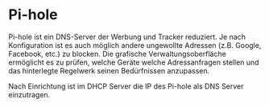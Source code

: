 # Pi-hole
Pi-hole ist ein DNS-Server der Werbung und Tracker reduziert. Je nach Konfiguration ist es auch möglich andere ungewollte Adressen (z.B. Google, Facebook, etc.) zu blocken. Die grafische Verwaltungsoberfläche ermöglicht es zu prüfen, welche Geräte welche Adressanfragen stellen und das hinterlegte Regelwerk seinen Bedürfnissen anzupassen.

Nach Einrichtung ist im DHCP Server die IP des Pi-hole als DNS Server einzutragen.